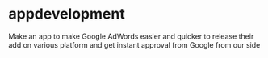 # appdevelopment
Make an app to make Google AdWords easier and quicker to release their add on various platform and get instant approval from Google from our side
